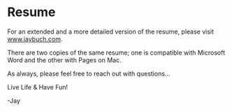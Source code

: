 # Resume
For an extended and a more detailed version of the resume, please visit www.jaybuch.com.

There are two copies of the same resume; one is compatible with Microsoft Word and the other with Pages on Mac.

As always, please feel free to reach out with questions...

Live Life & Have Fun!

-Jay
